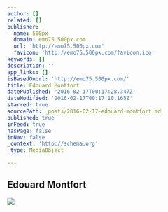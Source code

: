 ```yaml
---
author: []
related: []
publisher:
  name: 500px
  domain: emo75.500px.com
  url: 'http://emo75.500px.com'
  favicon: 'http://emo75.500px.com/favicon.ico'
keywords: []
description: ''
app_links: []
isBasedOnUrl: 'http://emo75.500px.com/'
title: Edouard Montfort
datePublished: '2016-02-17T00:17:28.347Z'
dateModified: '2016-02-17T00:17:10.165Z'
starred: true
sourcePath: _posts/2016-02-17-edouard-montfort.md
published: true
inFeed: true
hasPage: false
inNav: false
_context: 'http://schema.org'
_type: MediaObject

---
```

<article style=""><h1>Edouard Montfort</h1><img src="https://drscdn.500px.org/photo/121931533/m%3D2048/94c8d446c1c16f7058ffe51eab6a48d9" /></article>